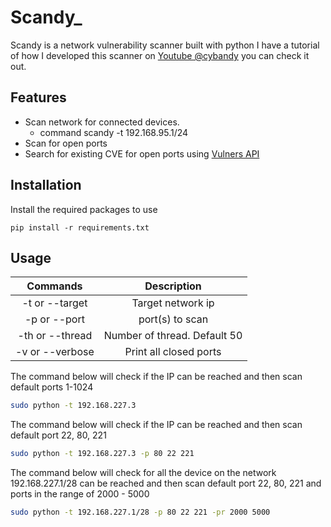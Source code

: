 # Scandy_

Scandy is a network vulnerability scanner built with python
I have a tutorial of how I developed this scanner on [Youtube @cybandy](https://youtube.com/playlist?list=PLE9wWR6sJKjEyCgneyZPK_2qk9rggPv1J) you can check it out.

## Features

- Scan network for connected devices.
     - command scandy -t 192.168.95.1/24
- Scan for open ports
- Search for existing CVE for open ports using [Vulners API](https://vulners.com)

## Installation
Install the required packages to use

    pip install -r requirements.txt

## Usage


|   Commands    	   |     Description         	      |
|:-----------------:|:------------------------------:|
| -t or --target 	  |    Target network ip      	    |
|  -p or --port  	  |    port(s) to scan       	     |
| -th or --thread 	 | Number of thread. Default 50 	 |
| -v or --verbose 	 |  Print all closed ports    	   |

The command below will check if the IP can be reached and then scan default ports 1-1024
```sh
sudo python -t 192.168.227.3
```

The command below will check if the IP can be reached and then scan default port 22, 80, 221
```sh
sudo python -t 192.168.227.3 -p 80 22 221
```

The command below will check for all the device on the network 192.168.227.1/28 can be reached and then scan default port 22, 80, 221 and ports in the range of 2000 - 5000
```sh
sudo python -t 192.168.227.1/28 -p 80 22 221 -pr 2000 5000
```
